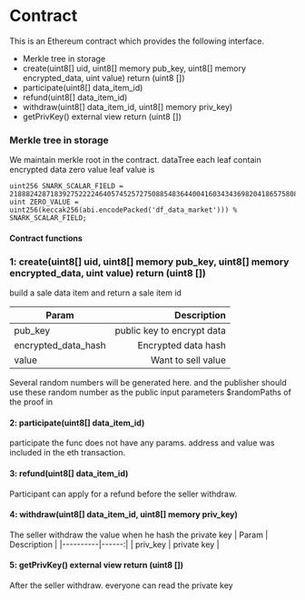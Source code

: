 # Contract

This is an Ethereum contract which provides the following interface.

- Merkle tree in storage
- create(uint8[] uid, uint8[] memory pub_key, uint8[] memory encrypted_data, uint value) return (uint8 [])
- participate(uint8[] data_item_id)
- refund(uint8[] data_item_id)
- withdraw(uint8[] data_item_id, uint8[] memory priv_key)
- getPrivKey() external view return (uint8 [])

### Merkle tree in storage

We maintain merkle root in the contract. dataTree each leaf contain  encrypted data
zero value leaf value is   
``` 
uint256 SNARK_SCALAR_FIELD = 21888242871839275222246405745257275088548364400416034343698204186575808495617;
uint ZERO_VALUE = uint256(keccak256(abi.encodePacked('df_data_market'))) % SNARK_SCALAR_FIELD;
```

#### Contract functions
  ### 1: create(uint8[] uid, uint8[] memory pub_key, uint8[] memory encrypted_data, uint value) return (uint8 [])
  build a sale data item and return a sale item id 

| Param     |  Description  |
|----------|------:|
| pub_key  | public key to encrypt data |
| encrypted_data_hash |  Encrypted data hash|
| value  |   Want to sell value  |

Several random numbers will be generated here. and the publisher should use these random number as the public input parameters $randomPaths of the proof in

#### 2: participate(uint8[] data_item_id)
participate the func does not have any params.  address and value was included in the eth transaction. 


#### 3: refund(uint8[] data_item_id)
  Participant can apply for a refund before the seller withdraw.

#### 4: withdraw(uint8[] data_item_id, uint8[] memory priv_key)
  The seller withdraw the value when he hash the private key
| Param     |  Description  |
|----------|------:|
| priv_key  | private key |

#### 5: getPrivKey() external view return (uint8 [])
  After the seller withdraw. everyone can read the private key